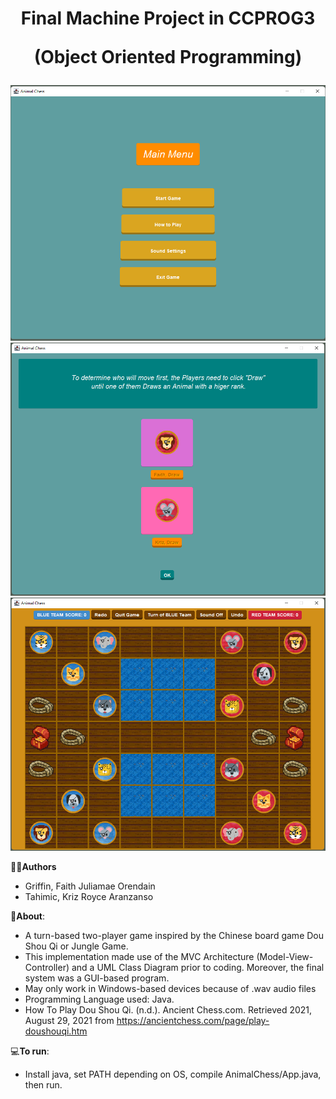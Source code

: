 <h1 align="center">
Final Machine Project in CCPROG3

(Object Oriented Programming)
</h1>
<img src="Other Deriverables/1-MainMenu.png">
<img src="Other Deriverables/2-DrawMenu.png">
<img src="Other Deriverables/3-GameProper.png">

✍🏽**Authors**
   - Griffin, Faith Juliamae Orendain
   - Tahimic, Kriz Royce Aranzanso

📝**About**:
   - A turn-based two-player game inspired by the Chinese board game Dou Shou Qi or Jungle Game. 
   - This implementation made use of the MVC Architecture (Model-View-Controller) and a UML Class Diagram prior to coding. 
     Moreover, the final system was a GUI-based program.
   - May only work in Windows-based devices because of .wav audio files
   - Programming Language used: Java.
   - How To Play Dou Shou Qi. (n.d.). Ancient Chess.com. Retrieved 2021, August 29, 2021 from 
     https://ancientchess.com/page/play-doushouqi.htm


💻**To run**:

   - Install java, set PATH depending on OS, compile AnimalChess/App.java, then run.
